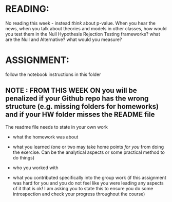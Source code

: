   # READING: 
No reading this week - instead *think* about p-value. When you hear the news, when you talk about theories and models in other classes, how would you test them in the Null Hypothesis Rejection Testing frameworks? what are the Null and Alternative? what would you measure?

# ASSIGNMENT: 
follow the notebook instructions in this folder


## NOTE : FROM THIS WEEK ON you will be penalized if your Github repo has the wrong structure (e.g. missing folders for homeworks) and if your HW folder misses the README file

The readme file needs to state  in your own work

- what the homework was about 

- what you learned (one or two may take home points _for you_ from doing the exercise. Can be the analytical aspects or some practical method to do things)

- who you worked with

- what you contributed specifically into the group work (if this assignment was hard for you and you do not feel like you were leading any aspects of it that is ok! I am asking you to state this to ensure you do some introspection and check your progress throughout the course)
